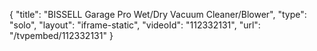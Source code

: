 {
    "title": "BISSELL Garage Pro Wet\/Dry Vacuum Cleaner\/Blower",
    "type": "solo",
    "layout": "iframe-static",
    "videoId": "112332131",
    "url": "\/tvpembed\/112332131"
}
